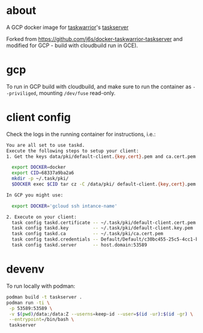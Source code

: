 

# about
A GCP docker image for [taskwarrior](https://github.com/GothenburgBitFactory/taskswarrior)'s [taskserver](https://github.com/GothenburgBitFactory/taskserver)

Forked from https://github.com/j6s/docker-taskwarrior-taskserver
and modified for GCP - build with cloudbuild run in GCE).

# gcp
To run in GCP build with cloudbuild, and make sure to run the container as `--priviliged`, mounting `/dev/fuse` read-only.

# client config
Check the logs in the running container for instructions, i.e.:
```bash
You are all set to use taskd.
Execute the following steps to setup your client:
1. Get the keys data/pki/default-client.{key,cert}.pem and ca.cert.pem

  export DOCKER=docker
  export CID=68337a9ba2a6
  mkdir -p ~/.task/pki/
  $DOCKER exec $CID tar cz -C /data/pki/ default-client.{key,cert}.pem ca.cert.pem | tar xzv -C ~/.task/pki/

In GCP you might use:

  export DOCKER='gcloud ssh intance-name'

2. Execute on your client:
  task config taskd.certificate -- ~/.task/pki/default-client.cert.pem
  task config taskd.key         -- ~/.task/pki/default-client.key.pem
  task config taskd.ca          -- ~/.task/pki/ca.cert.pem
  task config taskd.credentials -- Default/Default/c30bc455-25c5-4cc1-b808-c15aa4ed4dfc
  task config taskd.server      -- host.domain:53589
```

# devenv

To run locally with podman:

```bash
podman build -t taskserver .
podman run -ti \
 -p 53589:53589 \
 -v $(pwd)/data:/data:Z --userns=keep-id --user=$(id -ur):$(id -gr) \
 --entrypoint=/bin/bash \
 taskserver
```
